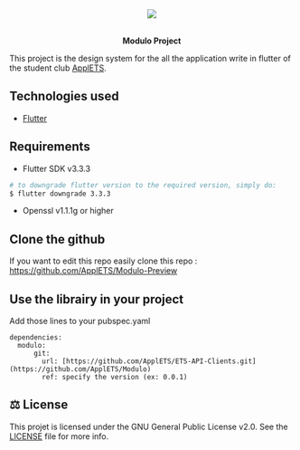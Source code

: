 <div align="center">
  <img src="https://d33wubrfki0l68.cloudfront.net/05095d995ef6b2ddc419a51a22cad5e975f4072b/2d081/images/logo_blanc_applets.png" />
  <p>
    <br /><strong>Modulo Project</strong>
  </p>
</div>

This project is the design system for the all the application write in flutter of the student club [ApplETS](https://clubapplets.ca/).

## Technologies used

* [Flutter](https://flutter.dev)

## Requirements

- Flutter SDK v3.3.3
```sh
# to downgrade flutter version to the required version, simply do:
$ flutter downgrade 3.3.3
```
- Openssl v1.1.1g or higher

## Clone the github

If you want to edit this repo easily clone this repo : https://github.com/ApplETS/Modulo-Preview

## Use the librairy in your project

Add those lines to your pubspec.yaml

```
dependencies:
  modulo:
      git:
        url: [https://github.com/ApplETS/ETS-API-Clients.git](https://github.com/ApplETS/Modulo)
        ref: specify the version (ex: 0.0.1)
```


## ⚖️ License

This projet is licensed under the GNU General Public License v2.0. See
the [LICENSE](https://github.com/ApplETS/Modulo/blob/main/LICENSE) file for more info.
